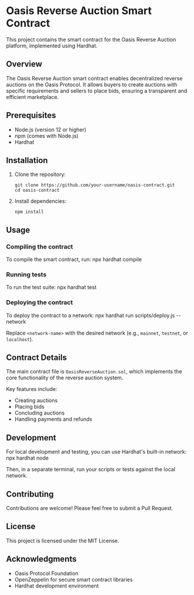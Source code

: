 # Oasis Reverse Auction Smart Contract

This project contains the smart contract for the Oasis Reverse Auction platform, implemented using Hardhat.

## Overview

The Oasis Reverse Auction smart contract enables decentralized reverse auctions on the Oasis Protocol. It allows buyers to create auctions with specific requirements and sellers to place bids, ensuring a transparent and efficient marketplace.

## Prerequisites

- Node.js (version 12 or higher)
- npm (comes with Node.js)
- Hardhat

## Installation

1. Clone the repository:
   ```
   git clone https://github.com/your-username/oasis-contract.git
   cd oasis-contract
   ```

2. Install dependencies:
   ```
   npm install
   ```

## Usage

### Compiling the contract

To compile the smart contract, run:
npx hardhat compile


### Running tests

To run the test suite:
npx hardhat test


### Deploying the contract

To deploy the contract to a network:
npx hardhat run scripts/deploy.js --network <network-name>


Replace `<network-name>` with the desired network (e.g., `mainnet`, `testnet`, or `localhost`).

## Contract Details

The main contract file is `OasisReverseAuction.sol`, which implements the core functionality of the reverse auction system.

Key features include:
- Creating auctions
- Placing bids
- Concluding auctions
- Handling payments and refunds

## Development

For local development and testing, you can use Hardhat's built-in network:
npx hardhat node


Then, in a separate terminal, run your scripts or tests against the local network.

## Contributing

Contributions are welcome! Please feel free to submit a Pull Request.

## License

This project is licensed under the MIT License.

## Acknowledgments

- Oasis Protocol Foundation
- OpenZeppelin for secure smart contract libraries
- Hardhat development environment